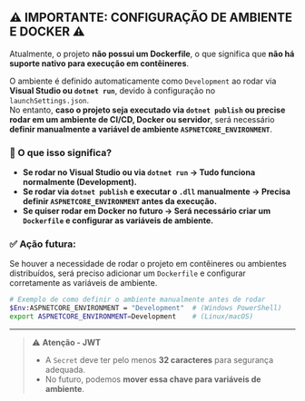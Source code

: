 ﻿## ⚠️ IMPORTANTE: CONFIGURAÇÃO DE AMBIENTE E DOCKER ⚠️  

Atualmente, o projeto **não possui um Dockerfile**, o que significa que **não há suporte nativo para execução em contêineres**.  

O ambiente é definido automaticamente como `Development` ao rodar via **Visual Studio ou `dotnet run`**, devido à configuração no `launchSettings.json`.  
No entanto, **caso o projeto seja executado via `dotnet publish` ou precise rodar em um ambiente de CI/CD, Docker ou servidor**, será necessário **definir manualmente a variável de ambiente `ASPNETCORE_ENVIRONMENT`**.

### 📌 O que isso significa?
- **Se rodar no Visual Studio ou via `dotnet run` → Tudo funciona normalmente (Development).**
- **Se rodar via `dotnet publish` e executar o `.dll` manualmente → Precisa definir `ASPNETCORE_ENVIRONMENT` antes da execução.**
- **Se quiser rodar em Docker no futuro → Será necessário criar um `Dockerfile` e configurar as variáveis de ambiente.**

### ✅ Ação futura:
Se houver a necessidade de rodar o projeto em contêineres ou ambientes distribuídos, será preciso adicionar um `Dockerfile` e configurar corretamente as variáveis de ambiente.

```bash
# Exemplo de como definir o ambiente manualmente antes de rodar
$Env:ASPNETCORE_ENVIRONMENT = "Development"  # (Windows PowerShell)
export ASPNETCORE_ENVIRONMENT=Development    # (Linux/macOS)
```

---

> ⚠️ **Atenção - JWT**  
>  
> - A `Secret` deve ter pelo menos **32 caracteres** para segurança adequada.  
> - No futuro, podemos **mover essa chave para variáveis de ambiente**.  
